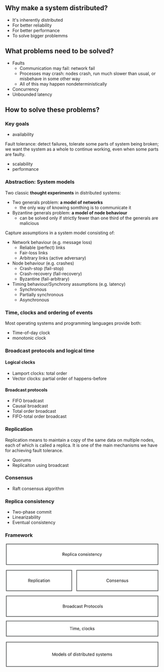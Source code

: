 ## Why make a system distributed?

- It's inherently distributed
- For better reliability
- For better performance
- To solve bigger problemms
## What problems need to be solved?

- Faults
   - Communication may fail: network fail
   - Processes may crash: nodes crash, run much slower than usual, or misbehave in some other way
   - All of this may happen nondeterministically 
- Concurrency
- Unbounded latency
## How to solve these problems?
### Key goals

- availability

Fault tolerance: detect failures, tolerate some parts of system being broken; we want the system as a whole to continue working, even when some parts are faulty.

- scalability
- performance
### Abstraction: System models
Two classic **thought experiments** in distributed systems:

- Two generals problem: **a model of networks**
   - the only way of knowing somthing is to communicate it
- Byzantine generals problem: **a model of node behaviour**
   - can be solved only if strictly fewer than one third of the generals are malicious

Capture assumptions in a system model consisting of:

- Network behaviour (e.g. message loss)
   - Reliable (perfect) links
   - Fair-loss links
   - Arbitrary links (active adversary)
- Node behaviour (e.g. crashes)
   - Crash-stop (fail-stop)
   - Crash-recovery (fail-recovery)
   - Byzantine (fail-arbitrary)
- Timing behaviour/Synchrony assumptions (e.g. latency)
   - Synchronous
   - Partially synchronous
   - Asynchronous
### Time, clocks and ordering of events
Most operating systems and programming languages provide both:

- Time-of-day clock
- monotonic clock
### Broadcast protocols and logical time
#### Logical clocks

- Lamport clocks: total order 
- Vector clocks: partial order of happens-before
#### Broadcast protocols

- FIFO broadcast
- Causal broadcast
- Total order broadcast
- FIFO-total order broadcast
### Replication
Replication means to maintain a copy of the same data on multiple nodes, each of which is called a replica. It is one of the main mechanisms we have for achieving fault tolerance.

- Quorums
- Replicaiton using broadcast
### Consensus

- Raft consensus algorithm
### Replica consistency

- Two-phase commit
- Linearizability
- Eventual consistency
### Framework
![9-1](./images/9-1.jpg)
